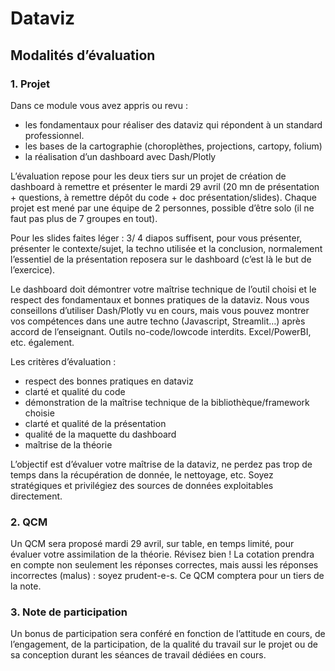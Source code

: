 # Dataviz

## Modalités d’évaluation

### 1. Projet

Dans ce module vous avez appris ou revu :

* les fondamentaux pour réaliser des dataviz qui répondent à un standard professionnel.
* les bases de la cartographie (choroplèthes, projections, cartopy, folium)
* la réalisation d’un dashboard avec Dash/Plotly

L’évaluation repose pour les deux tiers sur un projet de création de dashboard à remettre et présenter le mardi 29 avril (20 mn de présentation + questions, à remettre dépôt du code + doc présentation/slides). Chaque projet est mené par une équipe de 2 personnes, possible d’être solo (il ne faut pas plus de 7 groupes en tout).

Pour les slides faites léger : 3/ 4 diapos suffisent, pour vous présenter, présenter le contexte/sujet, la techno utilisée et la conclusion, normalement l’essentiel de la présentation reposera sur le dashboard (c’est là le but de l’exercice).

Le dashboard doit démontrer votre maîtrise technique de l’outil choisi et le respect des fondamentaux et bonnes pratiques de la dataviz. Nous vous conseillons d’utiliser Dash/Plotly vu en cours, mais vous pouvez montrer vos compétences dans une autre techno (Javascript, Streamlit…) après accord de l’enseignant. Outils no-code/lowcode interdits. Excel/PowerBI, etc. également.

Les critères d’évaluation :

* respect des bonnes pratiques en dataviz
* clarté et qualité du code
* démonstration de la maîtrise technique de la bibliothèque/framework choisie
* clarté et qualité de la présentation
* qualité de la maquette du dashboard
* maîtrise de la théorie

L’objectif est d’évaluer votre maîtrise de la dataviz, ne perdez pas trop de temps dans la récupération de donnée, le nettoyage, etc. Soyez stratégiques et privilégiez des sources de données exploitables directement.

### 2. QCM

Un QCM sera proposé mardi 29 avril, sur table, en temps limité, pour évaluer votre assimilation de la théorie. Révisez bien ! La cotation prendra en compte non seulement les réponses correctes, mais aussi les réponses incorrectes (malus) : soyez prudent-e-s. Ce QCM comptera pour un tiers de la note.

### 3. Note de participation

Un bonus de participation sera conféré en fonction de l’attitude en cours, de l’engagement, de la participation, de la qualité du travail sur le projet ou de sa conception durant les séances de travail dédiées en cours.